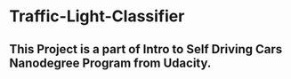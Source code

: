 # Traffic-Light-Classifier

## This Project is a part of Intro to Self Driving Cars Nanodegree Program from Udacity.
